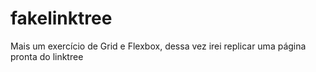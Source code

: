 # fakelinktree
Mais um exercício de Grid e Flexbox, dessa vez irei replicar uma página pronta do linktree
